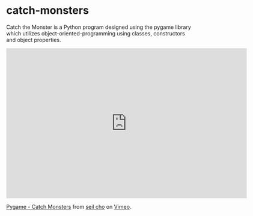 # catch-monsters

Catch the Monster is a Python program designed using the pygame library which utilizes object-oriented-programming using classes, constructors and object properties.

<iframe src="https://player.vimeo.com/video/331792534" width="640" height="400" frameborder="0" allow="autoplay; fullscreen" allowfullscreen></iframe>
<p><a href="https://vimeo.com/331792534">Pygame - Catch Monsters</a> from <a href="https://vimeo.com/user39882767">seil cho</a> on <a href="https://vimeo.com">Vimeo</a>.</p>
